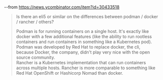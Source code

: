 
--from https://news.ycombinator.com/item?id=30433518

> Is there an eli5 or similar on the differences between podman / docker / rancher / others?
>
> Podman is for running containers on a single host. It's exactly like docker with a few additional features (like the ability to run rootless containers and run containers in something like a Kubernetes pod). Podman was developed by Red Hat to replace docker, the cli, because Docker, the company, didn't play very nice with the open source community.  
> Rancher is a Kubernetes implementation that can run containers across multiple hosts. Rancher is more comparable to something like Red Hat OpenShift or Hashicorp Nomad than docker.
